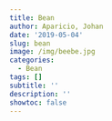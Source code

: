 ```yaml
---
title: Bean
author: Aparicio, Johan
date: '2019-05-04'
slug: bean
image: /img/beebe.jpg 
categories:
  - Bean
tags: []
subtitle: ''
description: ''
showtoc: false
---
```


